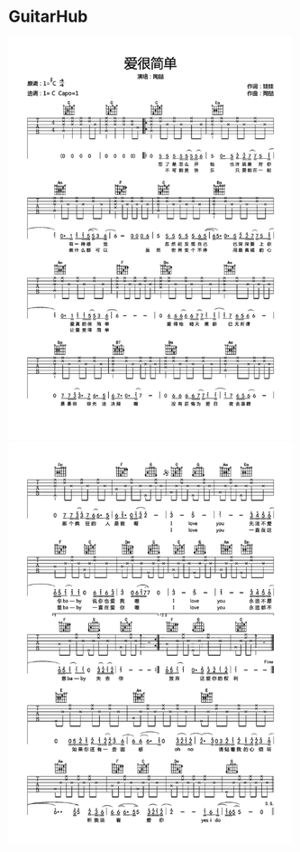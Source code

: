 # GuitarHub

![陶喆《爱很简单》吉他谱_C调高清版_0](./陶喆《爱很简单》吉他谱_C调高清版_0.jpg)
![陶喆《爱很简单》吉他谱_C调高清版_1](./陶喆《爱很简单》吉他谱_C调高清版_1.jpg)
